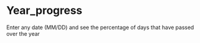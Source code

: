 # Year_progress

Enter any date (MM/DD) and see the percentage of days that have passed over the year
